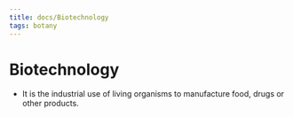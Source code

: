 ```yaml
---
title: docs/Biotechnology
tags: botany
---
```


# Biotechnology
- It is the industrial use of living organisms to manufacture food, drugs or other products.